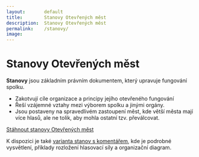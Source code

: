 ```yaml
---
layout:       default
title:        Stanovy Otevřených měst
description:  Stanovy Otevřených měst
permalink:    /stanovy/
image:
---
```


# Stanovy Otevřených měst

**Stanovy** jsou základním právním dokumentem, který upravuje fungování spolku.

* Zakotvují cíle organizace a principy jejího otevřeného fungování
* Řeší vzájemné vztahy mezi výborem spolku a jinými orgány.
* Jsou postaveny na spravedlivém zastoupení měst, kde větší města mají více hlasů, ale ne tolik, aby mohla ostatní tzv. převálcovat.

<a href="/pravo/stanovy/main.pdf" class="button expand success">Stáhnout stanovy Otevřených měst</a>

K dispozici je také [varianta stanov s komentářem](/pravo/stanovy/main_commented.pdf), kde je podrobné vysvětlení, příklady rozložení hlasovací síly a organizační diagram. 
